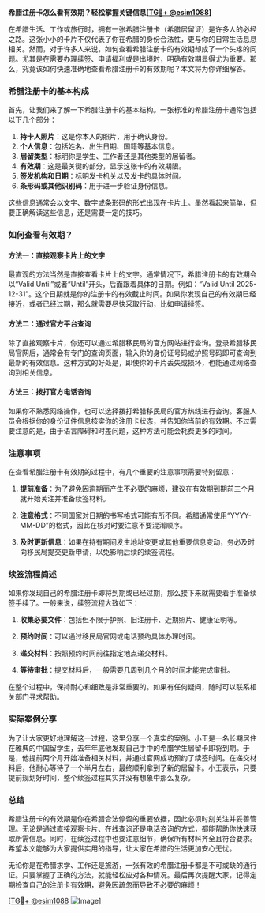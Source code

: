 **希腊注册卡怎么看有效期？轻松掌握关键信息[[TG💪+ @esim1088](https://t.me/s/esim1088)]**

在希腊生活、工作或旅行时，拥有一张希腊注册卡（希腊居留证）是许多人的必经之路。这张小小的卡片不仅代表了你在希腊的身份合法性，更与你的日常生活息息相关。然而，对于许多人来说，如何查看希腊注册卡的有效期却成了一个头疼的问题。尤其是在需要办理续签、申请福利或是出境时，明确有效期显得尤为重要。那么，究竟该如何快速准确地查看希腊注册卡的有效期呢？本文将为你详细解答。

### 希腊注册卡的基本构成

首先，让我们来了解一下希腊注册卡的基本结构。一张标准的希腊注册卡通常包括以下几个部分：

1. **持卡人照片**：这是你本人的照片，用于确认身份。
2. **个人信息**：包括姓名、出生日期、国籍等基本信息。
3. **居留类型**：标明你是学生、工作者还是其他类型的居留者。
4. **有效期**：这是最关键的部分，显示这张卡的有效期限。
5. **签发机构和日期**：标明发卡机关以及发卡的具体时间。
6. **条形码或其他识别码**：用于进一步验证身份信息。

这些信息通常会以文字、数字或条形码的形式出现在卡片上。虽然看起来简单，但要正确解读这些信息，还是需要一定的技巧。

### 如何查看有效期？

#### 方法一：直接观察卡片上的文字

最直观的方法当然是直接查看卡片上的文字。通常情况下，希腊注册卡的有效期会以“Valid Until”或者“Until”开头，后面跟着具体的日期。例如：“Valid Until 2025-12-31”。这个日期就是你的注册卡的有效截止时间。如果你发现自己的有效期已经接近，或者已经过期，那么就需要尽快采取行动，比如申请续签。

#### 方法二：通过官方平台查询

除了直接观察卡片，你还可以通过希腊移民局的官方网站进行查询。登录希腊移民局官网后，通常会有专门的查询页面，输入你的身份证号码或护照号码即可查询到最新的有效信息。这种方式的好处是，即使你的卡片丢失或损坏，也能通过网络查询到相关信息。

#### 方法三：拨打官方电话咨询

如果你不熟悉网络操作，也可以选择拨打希腊移民局的官方热线进行咨询。客服人员会根据你的身份证件信息核实你的注册卡状态，并告知你当前的有效期。不过需要注意的是，由于语言障碍和时差问题，这种方法可能会耗费更多的时间。

### 注意事项

在查看希腊注册卡有效期的过程中，有几个重要的注意事项需要特别留意：

1. **提前准备**：为了避免因逾期而产生不必要的麻烦，建议在有效期到期前三个月就开始关注并准备续签材料。
   
2. **注意格式**：不同国家对日期的书写格式可能有所不同。希腊通常使用“YYYY-MM-DD”的格式，因此在核对时要注意不要混淆顺序。

3. **及时更新信息**：如果在持有期间发生地址变更或其他重要信息变动，务必及时向移民局提交更新申请，以免影响后续的续签流程。

### 续签流程简述

如果你发现自己的希腊注册卡即将到期或已经过期，那么接下来就需要着手准备续签手续了。一般来说，续签流程大致如下：

1. **收集必要文件**：包括但不限于护照、旧注册卡、近期照片、健康证明等。
   
2. **预约时间**：可以通过移民局官网或电话预约具体办理时间。
   
3. **递交材料**：按照预约时间前往指定地点递交材料。
   
4. **等待审批**：提交材料后，一般需要几周到几个月的时间才能完成审批。

在整个过程中，保持耐心和细致是非常重要的。如果有任何疑问，随时可以联系相关部门寻求帮助。

### 实际案例分享

为了让大家更好地理解这一过程，这里分享一个真实的案例。小王是一名长期居住在雅典的中国留学生，去年年底他发现自己手中的希腊学生居留卡即将到期。于是，他提前两个月开始准备相关材料，并通过官网成功预约了续签时间。在递交材料后，他耐心等待了一个半月左右，最终顺利拿到了新的居留卡。小王表示，只要提前规划好时间，整个续签过程其实并没有想象中那么复杂。

### 总结

希腊注册卡的有效期是你在希腊合法停留的重要依据，因此必须时刻关注并妥善管理。无论是通过直接观察卡片、在线查询还是电话咨询的方式，都能帮助你快速获取所需信息。同时，在续签过程中也要注意细节，确保所有材料齐全且符合要求。希望本文能够为大家提供实用的指导，让大家在希腊的生活更加安心无忧。

无论你是在希腊求学、工作还是旅游，一张有效的希腊注册卡都是不可或缺的通行证。只要掌握了正确的方法，就能轻松应对各种情况。最后再次提醒大家，记得定期检查自己的注册卡有效期，避免因疏忽而导致不必要的麻烦！

[[TG💪+ @esim1088](https://t.me/s/esim1088) ![Image](https://i.postimg.cc/4NQfJmqS/Snipaste-2025-05-13-00-14-12.png)]